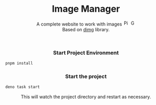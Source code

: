 <div align='center'>

# Image Manager

A complete website to work with images
<img src='https://raw.githubusercontent.com/pandasoli/pandasoli/main/assets/twemojis/1f5bc.svg' alt='Picture twemoji' width='17'/>
<img src='https://raw.githubusercontent.com/pandasoli/pandasoli/main/assets/twemojis/2699.svg' alt='Gear twemoji' width='17'/>  
Based on [dimg](https://deno.land/x/dimg) library.

<br/>

### Start Project Environment

<div align='left'>

```bash
pnpm install
```
</div>

### Start the project

<div align='left'>

```bash
deno task start
```
</div>

This will watch the project directory and restart as necessary.
